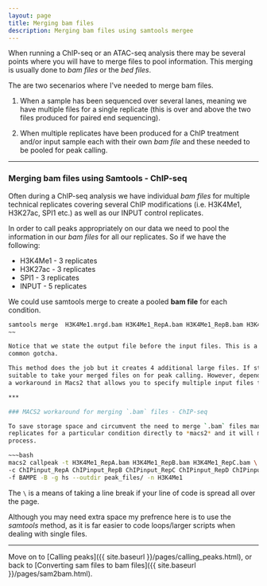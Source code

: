 ```yaml
---
layout: page
title: Merging bam files
description: Merging bam files using samtools mergee
---
```


When running a ChIP-seq or an ATAC-seq analysis there may be several points where you will have to merge files
to pool information. This merging is usually done to *bam files* or the *bed files*. 

The are two secenarios where I've needed to merge bam files.

1. When a sample has been sequenced over several lanes, meaning we have multiple files for a single replicate 
(this is over and above the two files produced for paired end sequencing).

2. When multiple replicates have been produced for a ChIP treatment and/or input sample each with their own
*bam file* and these needed to be pooled for peak calling.    

***

### Merging bam files using Samtools - ChIP-seq

Often during a ChIP-seq analysis we have individual *bam files* for multiple technical replicates covering
several ChIP modifications (i.e. H3K4Me1, H3K27ac, SPI1 etc.) as well as our INPUT control replicates.

In order to call peaks appropriately on our data we need to pool the information in our *bam files* for all our 
replicates. So if we have the following:

+ H3K4Me1 - 3 replicates
+ H3K27ac - 3 replicates
+ SPI1    - 3 replicates
+ INPUT   - 5 replicates

We could use samtools merge to create a pooled **bam file** for each condition.

~~~bash
samtools merge  H3K4Me1.mrgd.bam H3K4Me1_RepA.bam H3K4Me1_RepB.bam H3K4Me1_RepC.bam 
~~

Notice that we state the output file before the input files. This is a specific feature of *samtools* and is a 
common gotcha.

This method does the job but it creates 4 additional large files. If storage is not an issue then this method is
suitable to take your merged files on for peak calling. However, depending on you reasons for merging,  there is 
a workaround in Macs2 that allows you to specify multiple input files to the `treatment` and `control` parameters. 

***

### MACS2 workaround for merging `.bam` files - ChIP-seq

To save storage space and circumvent the need to merge `.bam` files manually, you can just pass all the technical 
replicates for a particular condition directly to *macs2* and it will merge them for you as part of the peak calling 
process.

~~~bash
macs2 callpeak -t H3K4Me1_RepA.bam H3K4Me1_RepB.bam H3K4Me1_RepC.bam \
-c ChIPinput_RepA ChIPinput_RepB ChIPinput_RepC ChIPinput_RepD ChIPinput_RepE \ 
-f BAMPE -B -g hs --outdir peak_files/ -n H3K4Me1
~~~
 
The `\` is a means of taking a line break if your line of code is spread all over the page. 

Although you may need extra space my prefrence here is to use the *samtools* method, as it is far easier to code 
loops/larger scripts when dealing with single files.  

***

Move on to [Calling peaks]({{ site.baseurl }}/pages/calling_peaks.html),  or back
to [Converting sam files to bam files]({{ site.baseurl }}/pages/sam2bam.html).


